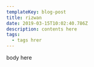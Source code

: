 ```yaml
---
templateKey: blog-post
title: rizwan
date: 2019-03-15T10:02:40.786Z
description: contents here
tags:
  - tags hrer
---
```

body here
